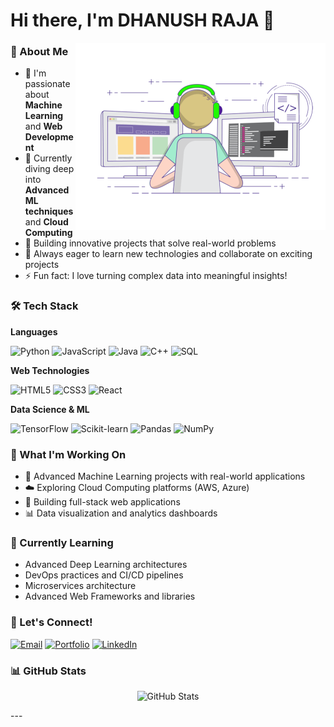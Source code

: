 # Hi there, I'm DHANUSH RAJA 👋

<img align="right" alt="Coding" width="400" src="https://raw.githubusercontent.com/devSouvik/devSouvik/master/gif3.gif">

### 🚀 About Me
- 🔭 I'm passionate about **Machine Learning** and **Web Development**
- 🌱 Currently diving deep into **Advanced ML techniques** and **Cloud Computing**
- 💼 Building innovative projects that solve real-world problems
- 🎯 Always eager to learn new technologies and collaborate on exciting projects
- ⚡ Fun fact: I love turning complex data into meaningful insights!

### 🛠️ Tech Stack

**Languages**

![Python](https://img.shields.io/badge/Python-3776AB?style=for-the-badge&logo=python&logoColor=white)
![JavaScript](https://img.shields.io/badge/JavaScript-F7DF1E?style=for-the-badge&logo=javascript&logoColor=black)
![Java](https://img.shields.io/badge/Java-ED8B00?style=for-the-badge&logo=java&logoColor=white)
![C++](https://img.shields.io/badge/C++-00599C?style=for-the-badge&logo=c%2B%2B&logoColor=white)
![SQL](https://img.shields.io/badge/SQL-4479A1?style=for-the-badge&logo=mysql&logoColor=white)

**Web Technologies**

![HTML5](https://img.shields.io/badge/HTML5-E34F26?style=for-the-badge&logo=html5&logoColor=white)
![CSS3](https://img.shields.io/badge/CSS3-1572B6?style=for-the-badge&logo=css3&logoColor=white)
![React](https://img.shields.io/badge/React-20232A?style=for-the-badge&logo=react&logoColor=61DAFB)

**Data Science & ML**

![TensorFlow](https://img.shields.io/badge/TensorFlow-FF6F00?style=for-the-badge&logo=tensorflow&logoColor=white)
![Scikit-learn](https://img.shields.io/badge/scikit--learn-F7931E?style=for-the-badge&logo=scikit-learn&logoColor=white)
![Pandas](https://img.shields.io/badge/pandas-150458?style=for-the-badge&logo=pandas&logoColor=white)
![NumPy](https://img.shields.io/badge/numpy-013243?style=for-the-badge&logo=numpy&logoColor=white)

### 🔭 What I'm Working On
- 🤖 Advanced Machine Learning projects with real-world applications
- ☁️ Exploring Cloud Computing platforms (AWS, Azure)
- 🚀 Building full-stack web applications
- 📊 Data visualization and analytics dashboards

### 🌱 Currently Learning
- Advanced Deep Learning architectures
- DevOps practices and CI/CD pipelines
- Microservices architecture
- Advanced Web Frameworks and libraries

  
### 🤝 Let's Connect!

<p align="center">
  
[![Email](https://img.shields.io/badge/Email-D14836?style=for-the-badge&logo=gmail&logoColor=white)](mailto:rdhanush22raja@gmail.com)
[![Portfolio](https://img.shields.io/badge/Portfolio-FF5722?style=for-the-badge&logo=todoist&logoColor=white)](https://dhanush-visions.vercel.app/)
[![LinkedIn](https://img.shields.io/badge/LinkedIn-0077B5?style=for-the-badge&logo=linkedin&logoColor=white)](https://www.linkedin.com/in/dhanush-raja-559a241aa/)

</p>

### 📊 GitHub Stats

<p align="center">
  <img src="https://github-readme-stats.vercel.app/api?username=DHANUSHRAJA22&show_icons=true&theme=dark&hide_border=true&count_private=true" alt="GitHub Stats" />
</p>
---
